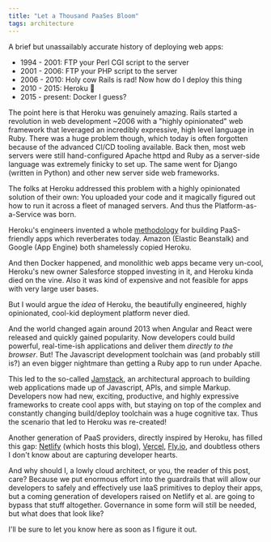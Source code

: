 ```yaml
---
title: "Let a Thousand PaaSes Bloom"
tags: architecture
---
```


A brief but unassailably accurate history of deploying web apps:

<!-- more -->

- 1994 - 2001: FTP your Perl CGI script to the server
- 2001 - 2006: FTP your PHP script to the server
- 2006 - 2010: Holy cow Rails is rad! Now how do I deploy this thing
- 2010 - 2015: Heroku 💪
- 2015 - present: Docker I guess?

The point here is that Heroku was genuinely amazing. Rails started a revolution in web
development ~2006 with a "highly opinionated" web framework that leveraged an incredibly
expressive, high level language in Ruby. There was a huge problem though, which today is 
often forgotten because of the advanced CI/CD tooling available. Back then, most web servers
were still hand-configured Apache httpd and Ruby as a server-side language was extremely finicky
to set up. The same went for Django (written in Python) and other new server side web frameworks.

The folks at Heroku addressed this problem with a highly opinionated solution of their own: You
uploaded your code and it magically figured out how to run it across a fleet of managed servers.
And thus the Platform-as-a-Service was born.

Heroku's engineers invented a whole [methodology](https://www.12factor.net) for building
PaaS-friendly apps which reverberates today. Amazon (Elastic Beanstalk) and Google (App Engine)
both shamelessly copied Heroku. 

And then Docker happened, and monolithic web apps became very un-cool, Heroku's new owner
Salesforce stopped investing in it, and Heroku kinda died on the vine. Also it was kind of
expensive and not feasible for apps with very large user bases.

But I would argue the *idea* of Heroku, the beautifully engineered, highly opinionated, cool-kid
deployment platform never died.

And the world changed again around 2013 when Angular and React were released and quickly gained 
popularity. Now developers could build powerful, real-time-ish applications and deliver them
*directly to the browser*. But! The Javascript development toolchain was (and probably still is?)
an even bigger nightmare than getting a Ruby app to run under Apache.

This led to the so-called [Jamstack](https://jamstack.org), an architectural approach to building
web applications made up of Javascript, APIs, and simple Markup. Developers now had new, exciting, productive, and highly expressive frameworks to
create cool apps with, but staying on top of the complex and constantly changing build/deploy
toolchain was a huge cognitive tax. Thus the scenario that led to
Heroku was re-created!

Another generation of PaaS providers, directly inspired by Heroku, has filled this gap: 
[Netlify](https://netlify.com/) (which hosts this blog), [Vercel](https://vercel.com/),
[Fly.io](htps://fly.io), and doubtless others I don't know about are capturing developer
hearts.

And why should I, a lowly cloud architect, or you, the reader of this post, care? Because we put
enormous effort into the guardrails that will allow our developers to safely and effectively use
IaaS primitives to deploy their apps, but a coming generation of developers raised on Netlify
et al. are going to bypass that stuff altogether. Governance in some form will still be needed,
but what does that look like?

I'll be sure to let you know here as soon as I figure it out.